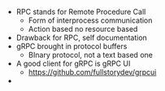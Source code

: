 
- RPC stands for Remote Procedure Call
	- Form of interprocess communication
	- Action based no resource based
- Drawback for RPC, self documentation
- gRPC brought in protocol buffers
	- BInary protocol, not a text based one
- A good client for gRPC is gRPC UI 
	- https://github.com/fullstorydev/grpcui
- 